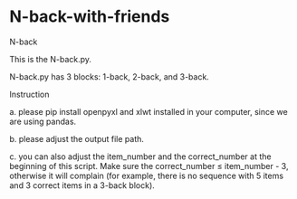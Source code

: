 # N-back-with-friends
N-back 

This is the N-back.py.

N-back.py has 3 blocks: 1-back, 2-back, and 3-back.

Instruction

a. please pip install openpyxl and xlwt installed in your computer, since we are using pandas.

b. please adjust the output file path.

c. you can also adjust the item_number and the correct_number at the beginning of this script. Make sure the correct_number ≤ item_number - 3, otherwise it will complain (for example, there is no sequence with 5 items and 3 correct items in a 3-back block).
